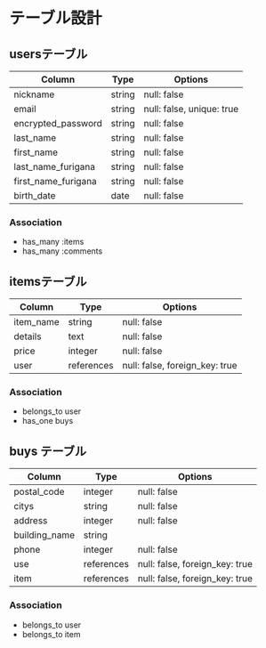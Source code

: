 # テーブル設計

## usersテーブル

| Column              | Type    | Options     |
| ------------------- | ------- | ----------- |
| nickname            | string  | null: false |
| email               | string  | null: false, unique: true |
| encrypted_password  | string  | null: false |
| last_name           | string  | null: false |
| first_name          | string  | null: false |
| last_name_furigana  | string  | null: false |
| first_name_furigana | string  | null: false |
| birth_date          | date    | null: false |

### Association

- has_many :items
- has_many :comments

## itemsテーブル

| Column    | Type       | Options                        |
| --------- | ---------- | -----------------------------  |
| item_name | string     | null: false                    | 
| details   | text       | null: false                    |
| price     | integer    | null: false                    |
| user      | references | null: false, foreign_key: true |

### Association

- belongs_to user
- has_one buys

## buys テーブル

| Column        | Type       | Options                        |
| ------------- | ---------- | -----------------------------  |
| postal_code   | integer    | null: false                    |
| citys         | string     | null: false                    |
| address       | integer    | null: false                    |
| building_name | string     |                                |
| phone         | integer    | null: false                    |
| use           | references | null: false, foreign_key: true |
| item          | references | null: false, foreign_key: true |

### Association
- belongs_to user
- belongs_to item